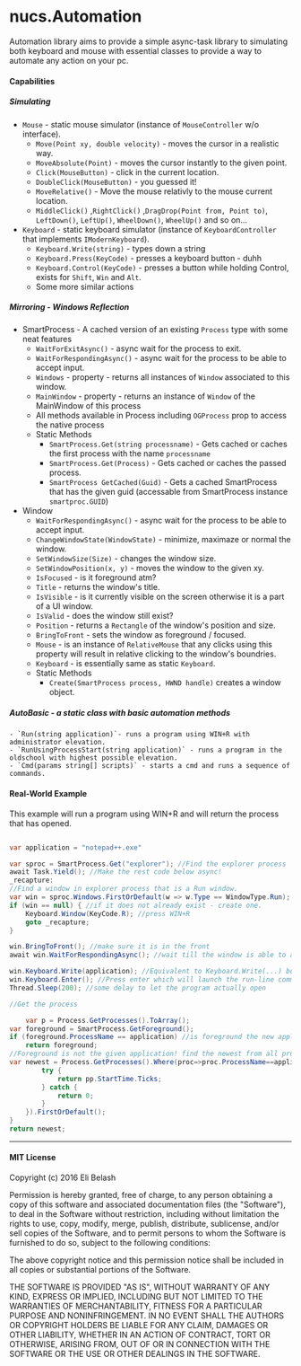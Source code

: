 # nucs.Automation

Automation library aims to provide a simple async-task library to simulating both keyboard and mouse with essential classes to provide a way to automate any action on your pc.

#### Capabilities

##### Simulating
- `Mouse` - static mouse simulator (instance of `MouseController` w/o interface).
    - `Move(Point xy, double velocity)` - moves the cursor in a realistic way.
    - `MoveAbsolute(Point)` - moves the cursor instantly to the given point.
    - `Click(MouseButton)` - click in the current location.
    - `DoubleClick(MouseButton)` - you guessed it!
    - `MoveRelative()` - Move the mouse relativly to the mouse current location.
    - `MiddleClick()` ,`RightClick()` ,`DragDrop(Point from, Point to)`, `LeftDown()`, `LeftUp()`, `WheelDown()`, `WheelUp()` and so on...
- `Keyboard` - static keyboard simulator (instance of `KeyboardController` that implements `IModernKeyboard`).
    - `Keyboard.Write(string)` - types down a string
    - `Keyboard.Press(KeyCode)` - presses a keyboard button - duhh
    - `Keyboard.Control(KeyCode)` - presses a button while holding Control, exists for `Shift`, `Win` and `Alt`.
    - Some more similar actions

##### Mirroring  - Windows Reflection
- SmartProcess - A cached version of an existing `Process` type with some neat features
    - `WaitForExitAsync()` - async wait for the process to exit.
    - `WaitForRespondingAsync()` - async wait for the process to be able to accept input.
    - `Windows` - property - returns all instances of `Window` associated to this window.
    - `MainWindow` - property - returns an instance of `Window` of the MainWindow of this process
    - All methods available in Process including `OGProcess` prop to access the native process
    - Static Methods
        - `SmartProcess.Get(string processname)` - Gets cached or caches the first process with the name `processname`
        - `SmartProcess.Get(Process)` - Gets cached or caches the passed process.
        - `SmartProcess GetCached(Guid)` - Gets a cached SmartProcess that has the given guid (accessable from SmartProcess instance `smartproc.GUID`)
- Window
    - `WaitForRespondingAsync()` - async wait for the process to be able to accept input.
    - `ChangeWindowState(WindowState)` - minimize, maximaze or normal the window.
    - `SetWindowSize(Size)` - changes the window size.
    - `SetWindowPosition(x, y)` - moves the window to the given xy.
    - `IsFocused` - is it foreground atm?
    - `Title` - returns the window's title.
    - `IsVisible` - is it currently visible on the screen otherwise it is a part of a UI window.
    - `IsValid` - does the window still exist?
    - `Position` - returns a `Rectangle` of the window's position and size.
    - `BringToFront` - sets the window as foreground / focused.
    - `Mouse` - is an instance of `RelativeMouse` that any clicks using this property will result in relative clicking to the window's boundries.
    - `Keyboard` - is essentially same as static `Keyboard`.
    - Static Methods
        - `Create(SmartProcess process, HWND handle)` creates a window object.
       
##### AutoBasic - a static class with basic automation methods
	- `Run(string application)`- runs a program using WIN+R with administrator elevation.
	- `RunUsingProcessStart(string application)` - runs a program in the oldschool with highest possible elevation.
	- `Cmd(params string[] scripts)` - starts a cmd and runs a sequence of commands.
	
#### Real-World Example
This example will run a program using WIN+R and will return the process that has opened.
```C#

var application = "notepad++.exe"

var sproc = SmartProcess.Get("explorer"); //Find the explorer process
await Task.Yield(); //Make the rest code below async!
_recapture:
//Find a window in explorer process that is a Run window.
var win = sproc.Windows.FirstOrDefault(w => w.Type == WindowType.Run); 
if (win == null) { //if it does not already exist - create one.
	Keyboard.Window(KeyCode.R); //press WIN+R
	goto _recapture;
}

win.BringToFront(); //make sure it is in the front
await win.WaitForRespondingAsync(); //wait till the window is able to accept input - important for slow PCs

win.Keyboard.Write(application); //Equivalent to Keyboard.Write(...) but this call makes sure it is sent to the window!
win.Keyboard.Enter(); //Press enter which will launch the run-line command
Thread.Sleep(200); //some delay to let the program actually open

//Get the process

	var p = Process.GetProcesses().ToArray();
var foreground = SmartProcess.GetForeground();
if (foreground.ProcessName == application) //is foreground the new application?
	return foreground;
//Foreground is not the given application! find the newest from all processes
var newest = Process.GetProcesses().Where(proc=>proc.ProcessName==application).OrderByDescending(pp => {
		try {
			return pp.StartTime.Ticks;
		} catch {
			return 0;
		}
	}).FirstOrDefault();
}
return newest;

```
---
#### MIT License

Copyright (c) 2016 Eli Belash

Permission is hereby granted, free of charge, to any person obtaining a copy
of this software and associated documentation files (the "Software"), to deal
in the Software without restriction, including without limitation the rights
to use, copy, modify, merge, publish, distribute, sublicense, and/or sell
copies of the Software, and to permit persons to whom the Software is
furnished to do so, subject to the following conditions:

The above copyright notice and this permission notice shall be included in all
copies or substantial portions of the Software.

THE SOFTWARE IS PROVIDED "AS IS", WITHOUT WARRANTY OF ANY KIND, EXPRESS OR
IMPLIED, INCLUDING BUT NOT LIMITED TO THE WARRANTIES OF MERCHANTABILITY,
FITNESS FOR A PARTICULAR PURPOSE AND NONINFRINGEMENT. IN NO EVENT SHALL THE
AUTHORS OR COPYRIGHT HOLDERS BE LIABLE FOR ANY CLAIM, DAMAGES OR OTHER
LIABILITY, WHETHER IN AN ACTION OF CONTRACT, TORT OR OTHERWISE, ARISING FROM,
OUT OF OR IN CONNECTION WITH THE SOFTWARE OR THE USE OR OTHER DEALINGS IN THE
SOFTWARE.
